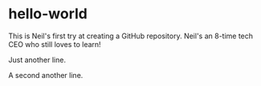 # hello-world
This is Neil's first try at creating a GitHub repository. Neil's an 8-time tech CEO who still loves to learn!

Just another line.

A second another line.
